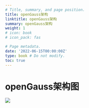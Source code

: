 ```yaml
---
# Title, summary, and page position.
title: openGauss架构 
linktitle: openGauss架构
summary: openGauss架构
weight: 1
# icon: book
# icon_pack: fas

# Page metadata.
date: '2022-06-15T00:00:00Z'
type: book # Do not modify.
toc: true
---
```


# openGauss架构图

![](https://cdn.attack204.com/20220615224900.png)



